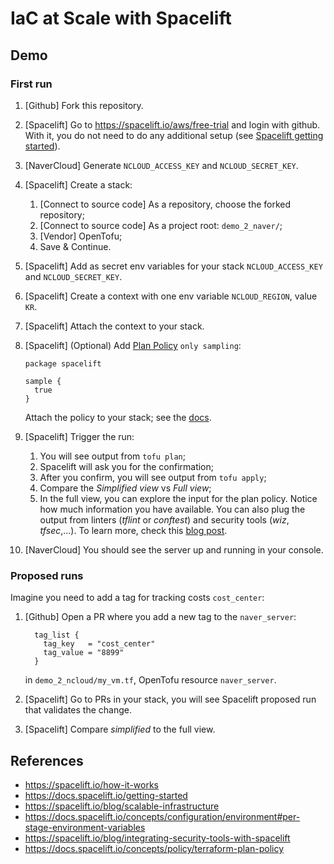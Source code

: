 # IaC at Scale with Spacelift

## Demo

### First run

1. [Github] Fork this repository.

2. [Spacelift] Go to https://spacelift.io/aws/free-trial and login with github. With it, you do not need to do any additional setup (see [Spacelift getting started](https://docs.spacelift.io/getting-started)).

3. [NaverCloud] Generate `NCLOUD_ACCESS_KEY` and `NCLOUD_SECRET_KEY`.

4. [Spacelift] Create a stack:

   1. [Connect to source code] As a repository, choose the forked repository;
   2. [Connect to source code] As a project root: `demo_2_naver/`;
   3. [Vendor] OpenTofu;
   4. Save & Continue.

5. [Spacelift] Add as secret env variables for your stack `NCLOUD_ACCESS_KEY` and `NCLOUD_SECRET_KEY`. 

6. [Spacelift] Create a context with one env variable `NCLOUD_REGION`, value `KR`.

7. [Spacelift] Attach the context to your stack.

8. [Spacelift] (Optional) Add [Plan Policy](https://docs.spacelift.io/concepts/policy/terraform-plan-policy) `only sampling`:

    ```rego
    package spacelift

    sample {
      true
    }
    ```

    Attach the policy to your stack; see the [docs](https://docs.spacelift.io/concepts/policy/#manually).

9. [Spacelift] Trigger the run:

   1. You will see output from `tofu plan`;
   2. Spacelift will ask you for the confirmation;
   3. After you confirm, you will see output from `tofu apply`;
   4. Compare the *Simplified view* vs *Full view*;
   5. In the full view, you can explore the input for the plan policy. Notice how much information you have available. You can also plug the output from linters (*tflint* or *conftest*) and security tools (*wiz*, *tfsec*,...). To learn more, check this [blog post](https://spacelift.io/blog/integrating-security-tools-with-spacelift).

10. [NaverCloud] You should see the server up and running in your console.

### Proposed runs

Imagine you need to add a tag for tracking costs `cost_center`:

1. [Github] Open a PR where you add a new tag to the `naver_server`:

   ```opentofu
     tag_list {
       tag_key   = "cost_center"
       tag_value = "8899"
     }
   ```

    in `demo_2_ncloud/my_vm.tf`, OpenTofu resource `naver_server`.

2. [Spacelift] Go to PRs in your stack, you will see Spacelift proposed run that validates the change.

3. [Spacelift] Compare *simplified* to the full view.

## References

- https://spacelift.io/how-it-works
- https://docs.spacelift.io/getting-started
- https://spacelift.io/blog/scalable-infrastructure
- https://docs.spacelift.io/concepts/configuration/environment#per-stage-environment-variables
- https://spacelift.io/blog/integrating-security-tools-with-spacelift
- https://docs.spacelift.io/concepts/policy/terraform-plan-policy
